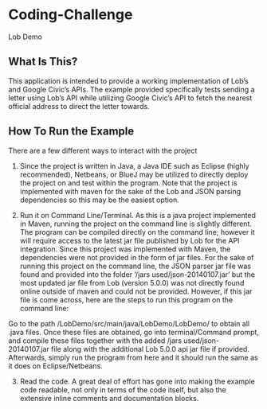 # Coding-Challenge

Lob Demo

What Is This?
-------------

This application is intended to provide a working implementation of Lob’s and
Google Civic’s APIs. The example provided specifically tests sending a letter
using Lob’s API while utilizing Google Civic’s API to fetch the nearest official
address to direct the letter towards.


How To Run the Example
----------------------

There are a few different ways to interact with the project

1. Since the project is written in Java, a Java IDE such as Eclipse
(highly recommended), Netbeans, or BlueJ may be utilized to directly deploy the
project on and test within the program. Note that the project is implemented
with maven for the sake of the Lob and JSON parsing dependencies so this may
be the easiest option.

2. Run it on Command Line/Terminal. As this is a java project implemented in Maven,
running the project on the command line is slightly different. The program can be
compiled directly on the command line; however it will require access to the
latest jar file published by Lob for the API integration. Since this project was
implemented with Maven, the dependencies were not provided in the form of jar files.
For the sake of running this project on the command line, the JSON parser jar file
was found and provided into the folder ‘/jars used/json-20140107.jar’ but the most
updated jar file from Lob (version 5.0.0) was not directly found online outside of
maven and could not be provided. However, if this jar file is come across, here are
the steps to run this program on the command line:

Go to the path /LobDemo/src/main/java/LobDemo/LobDemo/ to obtain all .java files.
Once these files are obtained, go into terminal/Command prompt, and compile these
files together with the added /jars used/json-20140107.jar file along with the
additional Lob 5.0.0 api jar file if provided. Afterwards, simply run the program from
here and it should run the same as it does on Eclipse/Netbeans.


3. Read the code. A great deal of effort has gone into making the example code
readable, not only in terms of the code itself, but also the extensive inline
comments and documentation blocks.
